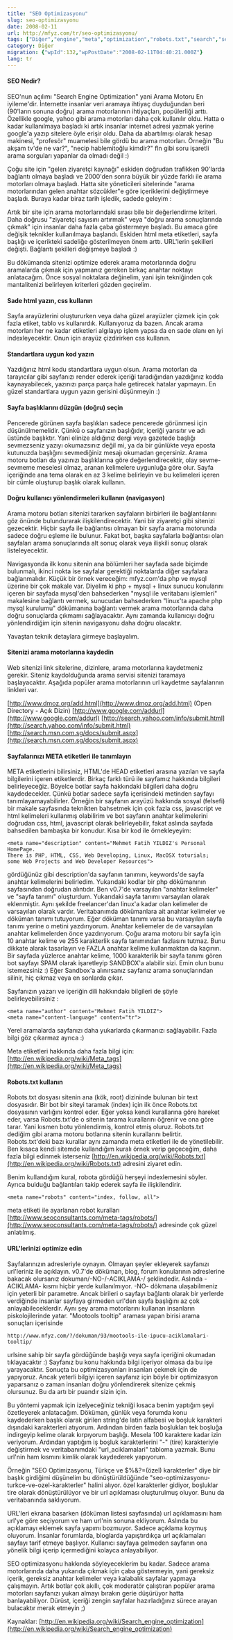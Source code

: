```yaml
---
title: "SEO Optimizasyonu"
slug: seo-optimizasyonu
date: 2008-02-11
url: http://mfyz.com/tr/seo-optimizasyonu/
tags: ["Diğer","engine","meta","optimization","robots.txt","search","seo"]
category: Diğer
migration: {"wpId":132,"wpPostDate":"2008-02-11T04:40:21.000Z"}
lang: tr
---
```


#### SEO Nedir?

SEO'nun açılımı "Search Engine Optimization" yani Arama Motoru En iyileme'dir. İnternette insanlar veri aramaya ihtiyaç duyduğundan beri (90'ların sonuna doğru) arama motorlarının ihtiyaçları, popülerliği arttı. Özellikle google, yahoo gibi arama motorları daha çok kullanılır oldu. Hatta o kadar kullanılmaya başladı ki artık insanlar internet adresi yazmak yerine google'a yazıp sitelere öyle erişir oldu. Daha da abartılmışı olarak hesap makinesi, "profesör" muamelesi bile gördü bu arama motorları. Örneğin "Bu akşam tv'de ne var?", "necip hablemitoğlu kimdir?" fln gibi soru işaretli arama sorguları yapanlar da olmadı değil :)

Çoğu site için "gelen ziyaretçi kaynağı" eskiden doğrudan trafikken 90'larda bağlantı olmaya başladı ve 2000'den sonra büyük bir yüzde farklı ile arama motorları olmaya başladı. Hatta site yöneticileri sitelerinde "arama motorlarından gelen anahtar sözcükler"e göre içeriklerini değiştirmeye başladı. Buraya kadar biraz tarih işledik, sadede geleyim :

Artık bir site için arama motorlarındaki sırası bile bir değerlendirme kriteri. Daha doğrusu "ziyaretçi sayısını artırmak" veya "doğru arama sonuçlarında çıkmak" için insanlar daha fazla çaba göstermeye başladı. Bu amaca göre değişik teknikler kullanılmaya başlandı. Eskiden html meta etiketleri, sayfa başlığı ve içerikteki sadeliğe gösterilmeyen önem arttı. URL'lerin şekilleri değişti. Bağlantı şekilleri değişmeye başladı :)

Bu dökümanda sitenizi optimize ederek arama motorlarında doğru aramalarda çıkmak için yapmanız gereken birkaç anahtar noktayı anlatacağım. Önce sosyal noktalara değinelim, yani işin tekniğinden çok mantalitenizi belirleyen kriterleri gözden geçirelim.

#### Sade html yazın, css kullanın

Sayfa arayüzlerini oluştururken veya daha güzel arayüzler çizmek için çok fazla etiket, tablo vs kullanırdık. Kullanıyoruz da bazen. Ancak arama motorları her ne kadar etiketleri algılayıp işlem yapsa da en sade olanı en iyi indexleyecektir. Onun için arayüz çizdirirken css kullanın.

#### Standartlara uygun kod yazın

Yazdığınız html kodu standartlara uygun olsun. Arama motorları da tarayıcılar gibi sayfanızı render ederek içeriği taradığından yazdığınız kodda kaynayabilecek, yazınızı parça parça hale getirecek hatalar yapmayın. En güzel standartlara uygun yazın gerisini düşünmeyin :)

#### Sayfa başlıklarını düzgün (doğru) seçin

Pencerede görünen sayfa başlıkları sadece pencerede görünmesi için düşünülmemelidir. Çünkü o sayfanızın başlığıdır, içeriği yansıtır ve adı üstünde başlıktır. Yani elinize aldığınız dergi veya gazetede başlığı sevmezseniz yazıyı okumazsınız değil mi, ya da bir günlükte veya eposta kutunuzda başlığını sevmediğiniz mesajı okumadan geçersiniz. Arama motoru botları da yazınızı başlıklarına göre değerlendirecektir, olay sevme-sevmeme meselesi olmaz, aranan kelimelere uygunluğa göre olur. Sayfa içeriğinde ana tema olarak en az 3 kelime belirleyin ve bu kelimeleri içeren bir cümle oluşturup başlık olarak kullanın.

#### Doğru kullanıcı yönlendirmeleri kullanın (navigasyon)

Arama motoru botları sitenizi tararken sayfaların birbirleri ile bağlantılarını göz önünde bulundurarak ilişkilendirecektir. Yani bir ziyaretçi gibi sitenizi gezecektir. Hiçbir sayfa ile bağlantısı olmayan bir sayfa arama motorunda sadece doğru eşleme ile bulunur. Fakat bot, başka sayfalarla bağlantısı olan sayfaları arama sonuçlarında alt sonuç olarak veya ilişkili sonuç olarak listeleyecektir.

Navigasyonda ilk konu sitenin ana bölümleri her sayfada sade biçimde bulunmalı, ikinci nokta ise sayfalar gerektiği noktalarda diğer sayfalara bağlanmalıdır. Küçük bir örnek vereceğim: mfyz.com'da php ve mysql üzerine bir çok makale var. Diyelim ki php + mysql + linux sunucu konularını içeren bir sayfada mysql'den bahsederken "mysql ile veritabanı işlemleri" makalesine bağlantı vermek, sunucudan bahsederken "linux'ta apache php mysql kurulumu" dökümanına bağlantı vermek arama motorlarında daha doğru sonuçlarda çıkmamı sağlayacaktır. Aynı zamanda kullanıcıyı doğru yönlendirdiğim için sitenin navigasyonu daha doğru olacaktır.

Yavaştan teknik detaylara girmeye başlayalım.

#### Sitenizi arama motorlarına kaydedin

Web sitenizi link sitelerine, dizinlere, arama motorlarına kaydetmeniz gerekir. Siteniz kaydolduğunda arama servisi sitenizi taramaya başlayacaktır. Aşağıda popüler arama motorlarının url kaydetme sayfalarının linkleri var.

[http://www.dmoz.org/add.html](http://www.dmoz.org/add.html) (Open Directory - Açık Dizin) [http://www.google.com/addurl](http://www.google.com/addurl) [http://search.yahoo.com/info/submit.html](http://search.yahoo.com/info/submit.html) [http://search.msn.com.sg/docs/submit.aspx](http://search.msn.com.sg/docs/submit.aspx)

#### Sayfalarınızı META etiketleri ile tanımlayın

META etiketlerini bilirsiniz, HTML'de HEAD etiketleri arasına yazılan ve sayfa bilgilerini içeren etiketlerdir. Birkaç farklı türü ile sayfamız hakkında bilgileri belirleyeceğiz. Böyelce botlar sayfa hakkındaki bilgileri daha doğru kaydedecekler. Çünkü botlar sadece sayfa içerisindeki metinden sayfayı tanımlayamayabilirler. Örneğin bir sayfanın arayüzü hakkında sosyal (felsefi) bir makale sayfasında teknikten bahsetmek için çok fazla css, javascript ve html kelimeleri kullanmış olabilirim ve bot sayfanın anahtar kelimelerini doğrudan css, html, javascript olarak belirleyebilir, fakat aslında sayfada bahsedilen bambaşka bir konudur. Kısa bir kod ile örnekleyeyim:
```
<meta name="description" content="Mehmet Fatih YILDIZ's Personal HomePage.
There is PHP, HTML, CSS, Web Developing, Linux, MacOSX toturials;
some Web Projects and Web Developer Resources">

```
gördüğünüz gibi description'da sayfanın tanımını, keywords'de sayfa anahtar kelimelerini belirledim. Yukarıdaki kodlar bir php dökümanının sayfasından doğrudan alıntıdır. Ben v0.7'de varsayılan "anahtar kelimeler" ve "sayfa tanımı" oluşturdum. Yukarıdaki sayfa tanımı varsayılan olarak eklenmiştir. Aynı şekilde freelancer'dan linux'a kadar olan kelimeler de varsayılan olarak vardır. Veritabanımda dökümanlara ait anahtar kelimeler ve döküman tanımı tutuyorum. Eğer döküman tanımı varsa bu varsayılan sayfa tanımı yerine o metini yazdırıyorum. Anahtar keliemeler de de varsayılan anahtar kelimelerden önce yazdırıyorum. Çoğu arama motoru bir sayfa için 10 anahtar kelime ve 255 karakterlik sayfa tanımından fazlasını tutmaz. Bunu dikkate alarak tasarlayın ve FAZLA anahtar kelime kullanmaktan da kaçının. Bir sayfada yüzlerce anahtar kelime, 1000 karakterlik bir sayfa tanımı gören bot sayfayı SPAM olarak işaretleyip SANDBOX'a alabilir sizi. Emin olun bunu istemezsiniz :) Eğer Sandbox'a alınırsanız sayfanız arama sonuçlarından silinir, hiç çıkmaz veya en sonlarda çıkar.

Sayfanızın yazarı ve içeriğin dili hakkındakı bilgileri de şöyle belirleyebilirsiniz :
```
<meta name="author" content="Mehmet Fatih YILDIZ">
<meta name="content-language" content="tr">

```
Yerel aramalarda sayfanızı daha yukarlarda çıkarmanızı sağlayabilir. Fazla bilgi göz çıkarmaz ayrıca :)

Meta etiketleri hakkında daha fazla bilgi için: [http://en.wikipedia.org/wiki/Meta_tags](http://en.wikipedia.org/wiki/Meta_tags)

#### Robots.txt kullanın

Robots.txt dosyası sitenin ana (kök, root) dizininde bulunan bir text dosyasıdır. Bir bot bir siteyi taramak (index) için ilk önce Robots.txt dosyasının varlığını kontrol eder. Eğer yoksa kendi kurallarına göre hareket eder, varsa Robots.txt'de o sitenin tarama kurallarını öğrenir ve ona göre tarar. Yani kısmen botu yönlendirmiş, kontrol etmiş oluruz. Robots.txt dediğim gibi arama motoru botlarına sitenin kurallarını belirtir. Robots.txt'deki bazı kurallar aynı zamanda meta etiketleri ile de yönetilebilir. Ben kısaca kendi sitemde kullandığım kuralı örnek verip geçeceğim, daha fazla bilgi edinmek isterseniz [http://en.wikipedia.org/wiki/Robots.txt](http://en.wikipedia.org/wiki/Robots.txt) adresini ziyaret edin.

Benim kullandığım kural, robota gördüğü herşeyi indexlemesini söyler. Ayrıca bulduğu bağlantıları takip ederek sayfa ile ilişkilendirir.
```
<meta name="robots" content="index, follow, all">

```
meta etiketi ile ayarlanan robot kuralları [http://www.seoconsultants.com/meta-tags/robots/](http://www.seoconsultants.com/meta-tags/robots/) adresinde çok güzel anlatılmış.

#### URL'lerinizi optimize edin

Sayfalarınızın adresleriyle oynayın. Olmayan şeyler ekleyerek sayfanızı url'leriniz ile açıklayın. v0.7'de döküman, blog, forum konularının adreslerine bakacak olursanız dokuman/-NO-/-ACIKLAMA-/ şeklindedir. Aslında -ACIKLAMA- kısmı hiçbir yerde kullanılmıyor. -NO- dökmana ulaşabilmeniz için yeterli bir parametre. Ancak birileri o sayfayı bağlantı olarak bir yerlerde verdiğinde insanlar sayfaya girmeden url'den sayfa başlığını az çok anlayabileceklerdir. Aynı şey arama motorlarını kullanan insanların piskolojilerinde yatar. "Mootools tooltip" araması yapan birisi arama sonuçları içerisinde
```
http://www.mfyz.com/?/dokuman/93/mootools-ile-ipucu-aciklamalari-tooltip/
```
urlsine sahip bir sayfa gördüğünde başlığı veya sayfa içeriğini okumadan tıklayacaktır :) Sayfanız bu konu hakkında bilgi içeriyor olmasa da bu işe yarayacaktır. Sonuçta bu optimizasyonları insanları çekmek için de yapıyoruz. Ancak yeterli bilgiyi içeren sayfanız için böyle bir optimizasyon yaparsanız o zaman insanları doğru yönlendirerek sitenize çekmiş olursunuz. Bu da artı bir puandır sizin için.

Bu yöntemi yapmak için izelyeceğiniz tekniği kısaca benim yaptığım şeyi özetleyerek anlatacağım. Döküman, günlük veya forumda konu kaydederken başlık olarak girilen string'de latin alfabesi ve boşluk karakteri dışındaki karakterleri atıyorum. Ardından birden fazla boşlukları tek boşluğa indirgeyip kelime olarak kırpıyorum başlığı. Mesela 100 karaktere kadar izin veriyorum. Ardından yaptığım iş boşluk karakterlerini "-" (tire) karakteriyle değiştirmek ve veritabanımdaki "url_aciklamalari" tabloma yazmak. Bunu url'nin ham kısmını kimlik olarak kaydederek yapıyorum.

Örneğin "SEO Optimizasyonu, Türkçe ve $%&?=(özel) karakterler" diye bir başlık girdiğimi düşünelim bu dönüştürüldüğünde "seo-optimizasyonu-turkce-ve-ozel-karakterler" halini alıyor. özel karakterler gidiyor, boşluklar tire olarak dönüştürülüyor ve bir url açıklaması oluşturulmuş oluyor. Bunu da veritabanında saklıyorum.

URL'leri ekrana basarken (döküman listesi sayfasında) url açıklamasını ham url'ye göre seçiyorum ve ham url'nin sonuna ekliyorum. Aslında bu açıklamayı eklemek sayfa yapımı bozmuyor. Sadece açıklama koymuş oluyorum. İnsanlar forumlarda, bloglarda yapıştırdıkça url açıklamaları sayfayı tarif etmeye başlıyor. Kullanıcı sayfaya gelmeden sayfanın ona yönelik bilgi içerip içermediğini kolayca anlayabiliyor.

SEO optimizasyonu hakkında söyleyeceklerim bu kadar. Sadece arama motorlarında daha yukarıda çıkmak için çaba göstermeyin, yani gereksiz içerik, gereksiz anahtar kelimeler veya kalabalık sayfalar yapmaya çalışmayın. Artık botlar çok akıllı, çok moderatör çalıştıran popüler arama motorları sayfanızı yukarı almayı bırakın gerie düşürüyor hatta banlayabiliyor. Dürüst, içeriği zengin sayfalar hazırladığınız sürece arayan bulacaktır merak etmeyin ;)

Kaynaklar: [http://en.wikipedia.org/wiki/Search_engine_optimization](http://en.wikipedia.org/wiki/Search_engine_optimization)